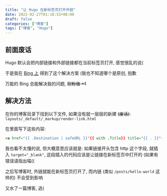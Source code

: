 ```yaml
---
title: "让 Hugo 在新标签页打开外链"
date: 2022-02-27T01:18:53+08:00
draft: false
categories: ["博客"]
tags: ["博客", "Hugo"]
---
```


## 前面废话
Hugo 默认会把内部链接和外部链接都在当前标签页打开, 感觉很乱的说(

于是我在 [Bing 上](https://www.bing.com/search?q=hugo+new+tab) 得到了这个解决方案 (我也不知道哪个是原创, 抱歉

万能的 Bing 总能解决我的问题, ~~软粉值 +1~~


## 解决方法
在你的博客目录下找到以下文件, 如果没有就一层层的新建 ~~(废话)~~: ```layouts/_default/_markup/render-link.html```

在里面写下这些内容:
```html
<a href="{{ .Destination | safeURL }}"{{ with .Title}} title="{{ . }}"{{ end }}{{ if strings.HasPrefix .Destination "http" }} target="_blank"{{ end }}>{{ .Text }}</a>
```
我也看不太懂的说, 但大概意思应该就是: 如果链接开头包含 http 这个字段, 就插入 ```target="_blank"```, 这段插入的代码应该是让链接在新标签页中打开的 (如果有错误请指出喵((

之后写博客时, 外链就能在新标签页打开了, 而内链 (类似 ```/posts/hello-world``` 这样的) 不会受到影响

又水了一篇博客, 逃(
